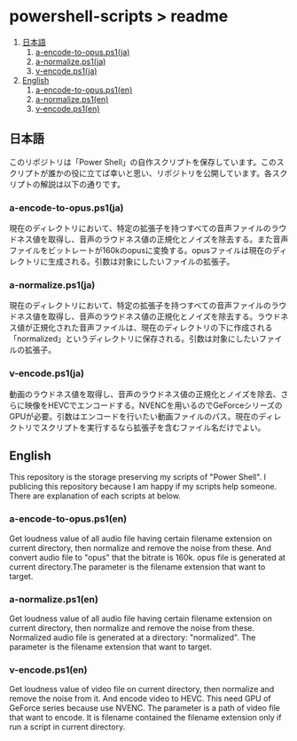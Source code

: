 # powershell-scripts > readme

1. [日本語](#日本語)
    1. [a-encode-to-opus.ps1(ja)](#a-encode-to-opusps1ja)
	2. [a-normalize.ps1(ja)](#a-normalizeps1ja)
	3. [v-encode.ps1(ja)](#v-encodeps1ja)
2. [English](#english)
    1. [a-encode-to-opus.ps1(en)](#a-encode-to-opusps1en)
	2. [a-normalize.ps1(en)](#a-normalizeps1en)
	3. [v-encode.ps1(en)](#v-encodeps1en)

## 日本語
このリポジトリは「Power Shell」の自作スクリプトを保存しています。このスクリプトが誰かの役に立てば幸いと思い、リポジトリを公開しています。各スクリプトの解説は以下の通りです。

### a-encode-to-opus.ps1(ja)
現在のディレクトリにおいて、特定の拡張子を持つすべての音声ファイルのラウドネス値を取得し、音声のラウドネス値の正規化とノイズを除去する。また音声ファイルをビットレートが160kのopusに変換する。opusファイルは現在のディレクトリに生成される。引数は対象にしたいファイルの拡張子。

### a-normalize.ps1(ja)
現在のディレクトリにおいて、特定の拡張子を持つすべての音声ファイルのラウドネス値を取得し、音声のラウドネス値の正規化とノイズを除去する。ラウドネス値が正規化された音声ファイルは、現在のディレクトリの下に作成される「normalized」というディレクトリに保存される。引数は対象にしたいファイルの拡張子。

### v-encode.ps1(ja)
動画のラウドネス値を取得し、音声のラウドネス値の正規化とノイズを除去、さらに映像をHEVCでエンコードする。NVENCを用いるのでGeForceシリーズのGPUが必要。引数はエンコードを行いたい動画ファイルのパス。現在のディレクトリでスクリプトを実行するなら拡張子を含むファイル名だけでよい。

## English
This repository is the storage preserving my scripts of "Power Shell". I publicing this repository because I am happy if my scripts help someone. There are explanation of each scripts at below.

### a-encode-to-opus.ps1(en)
Get loudness value of all audio file having certain filename extension on current directory, then normalize and remove the noise from these. And convert audio file to "opus" that the bitrate is 160k. opus file is generated at current directory.The parameter is the filename extension that want to target.

### a-normalize.ps1(en)
Get loudness value of all audio file having certain filename extension on current directory, then normalize and remove the noise from these. Normalized audio file is generated at a directory: "normalized". The parameter is the filename extension that want to target.

### v-encode.ps1(en)
Get loudness value of video file on current directory, then normalize and remove the noise from it. And encode video to HEVC. This need GPU of GeForce series because use NVENC. The parameter is a path of video file that want to encode. It is filename contained the filename extension only if run a script in current directory.
